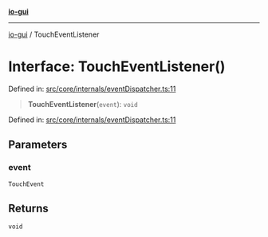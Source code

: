 [**io-gui**](../README.md)

***

[io-gui](../README.md) / TouchEventListener

# Interface: TouchEventListener()

Defined in: [src/core/internals/eventDispatcher.ts:11](https://github.com/io-gui/io/blob/main/src/core/internals/eventDispatcher.ts#L11)

> **TouchEventListener**(`event`): `void`

Defined in: [src/core/internals/eventDispatcher.ts:11](https://github.com/io-gui/io/blob/main/src/core/internals/eventDispatcher.ts#L11)

## Parameters

### event

`TouchEvent`

## Returns

`void`
